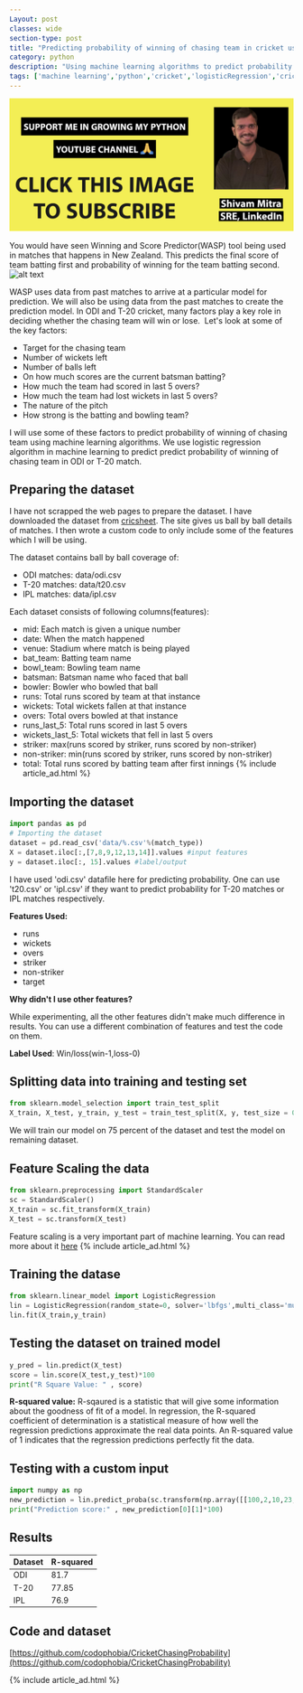 ```yaml
---
Layout: post
classes: wide
section-type: post
title: "Predicting probability of winning of chasing team in cricket using machine learning algorithms"
category: python
description: "Using machine learning algorithms to predict probability of winning of chasing team in cricket using machine learning"
tags: ['machine learning','python','cricket','logisticRegression','cricket prediction']
---
```

<a href="https://bit.ly/3gSLmGj" target="_blank"><img src="/assets/images/freecodeschool.png" alt="python tutorial" /></a>

You would have seen Winning and Score Predictor(WASP) tool being used in matches that happens in New Zealand. This predicts the final score of team batting first and probability of winning for the team batting second. 
![alt text]({{site.baseurl}}/assets/images/wasp.png)

WASP uses data from past matches to arrive at a particular model for prediction. We will also be using data from the past matches to create the prediction model.
In ODI and T-20 cricket, many factors play a key role in deciding whether the chasing team will win or lose.  Let's look at some of the key factors:

* Target for the chasing team
* Number of wickets left
* Number of balls left
* On how much scores are the current batsman batting?
* How much the team had scored in last 5 overs?
* How much the team had lost wickets in last 5 overs?
* The nature of the pitch
* How strong is the batting and bowling team?

I will use some of these factors to predict probability of winning of chasing team using machine learning algorithms. We use logistic regression algorithm in machine learning to predict predict probability of winning of chasing team in ODI or T-20 match.

## Preparing the dataset

I have not scrapped the web pages to prepare the dataset. I have downloaded the dataset from [cricsheet](https://cricsheet.org/downloads/). The site gives us ball by ball details of matches. I then wrote a custom code to only include some of the features which I will be using.

The dataset contains ball by ball coverage of:

* ODI matches: data/odi.csv
* T-20 matches: data/t20.csv
* IPL matches: data/ipl.csv

Each dataset consists of following columns(features):

* mid: Each match is given a unique number
* date: When the match happened
* venue: Stadium where match is being played
* bat_team: Batting team name
* bowl_team: Bowling team name
* batsman: Batsman name who faced that ball
* bowler: Bowler who bowled that ball
* runs: Total runs scored by team at that instance
* wickets: Total wickets fallen at that instance
* overs: Total overs bowled at that instance
* runs_last_5: Total runs scored in last 5 overs
* wickets_last_5: Total wickets that fell in last 5 overs
* striker: max(runs scored by striker, runs scored by non-striker)
* non-striker: min(runs scored by striker, runs scored by non-striker)
* total: Total runs scored by batting team after first innings
{% include article_ad.html %}
## Importing the dataset

```python
import pandas as pd
# Importing the dataset
dataset = pd.read_csv('data/%.csv'%(match_type))
X = dataset.iloc[:,[7,8,9,12,13,14]].values #input features
y = dataset.iloc[:, 15].values #label/output
```

I have used 'odi.csv' datafile here for predicting probability. One can use 't20.csv' or 'ipl.csv' if they want to predict probability for T-20 matches or IPL matches respectively.

**Features Used:**

* runs
* wickets
* overs
* striker
* non-striker
* target

**Why didn't I use other features?**

While experimenting, all the other features didn't make much difference in results. You can use a different combination of features and test the code on them.

**Label Used**: Win/loss(win-1,loss-0)

## Splitting data into training and testing set

```python
from sklearn.model_selection import train_test_split
X_train, X_test, y_train, y_test = train_test_split(X, y, test_size = 0.25, random_state = 0)
```

We will train our model on 75 percent of the dataset and test the model on remaining dataset.

## Feature Scaling the data

```python
from sklearn.preprocessing import StandardScaler
sc = StandardScaler()
X_train = sc.fit_transform(X_train)
X_test = sc.transform(X_test)
```

Feature scaling is a very important part of machine learning. You can read more about it [here](https://scikit-learn.org/stable/auto_examples/preprocessing/plot_scaling_importance.html)
{% include article_ad.html %}
## Training the datase

```python
from sklearn.linear_model import LogisticRegression
lin = LogisticRegression(random_state=0, solver='lbfgs',multi_class='multinomial')
lin.fit(X_train,y_train)
```

## Testing the dataset on trained model

```python
y_pred = lin.predict(X_test)
score = lin.score(X_test,y_test)*100
print("R Square Value: " , score)
```
**R-squared value:**
R-sqaured is a statistic that will give some information about the goodness of fit of a model. In regression, the R-squared coefficient of determination is a statistical measure of how well the regression predictions approximate the real data points. An R-squared value of 1 indicates that the regression predictions perfectly fit the data.

## Testing with a custom input

```python
import numpy as np
new_prediction = lin.predict_proba(sc.transform(np.array([[100,2,10,23,52,200]])))
print("Prediction score:" , new_prediction[0][1]*100)
```

## Results

| Dataset | R-squared 
| --- | --- 
| ODI | 81.7
| T-20 | 77.85
| IPL | 76.9

## Code and dataset

[https://github.com/codophobia/CricketChasingProbability](https://github.com/codophobia/CricketChasingProbability)

{% include article_ad.html %}
